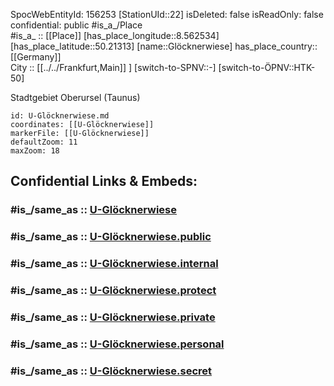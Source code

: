 ﻿---
location:
- 50.21313
- 8.562534
mapmarker: subway
mapzoom:
- 8
- 18
tags:
- geo/station/subway
type: Station
---

SpocWebEntityId: 156253
[StationUId::22] 
isDeleted: false
isReadOnly: false
confidential: public
#is_a_/Place  
#is_a_ :: [[Place]] 
[has_place_longitude::8.562534] 
[has_place_latitude::50.21313] 
[name::Glöcknerwiese] 
has_place_country:: [[Germany]]  
City :: [[../../Frankfurt,Main]] ] 
[switch-to-SPNV::-] 
[switch-to-ÖPNV::HTK-50] 

Stadtgebiet Oberursel (Taunus)

```leaflet
id: U-Glöcknerwiese.md
coordinates: [[U-Glöcknerwiese]] 
markerFile: [[U-Glöcknerwiese]] 
defaultZoom: 11 
maxZoom: 18
```


## Confidential Links & Embeds: 

### #is_/same_as :: [U-Glöcknerwiese](U-Glöcknerwiese.md) 

### #is_/same_as :: [U-Glöcknerwiese.public](/_public/Earth/Continent/Europe/Europe~Central/Germany/Germany~West/Hessen/counties~Hessen/Frankfurt~Main/Stations-FFM~U/U-Glöcknerwiese.public.md) 

### #is_/same_as :: [U-Glöcknerwiese.internal](/_internal/Earth/Continent/Europe/Europe~Central/Germany/Germany~West/Hessen/counties~Hessen/Frankfurt~Main/Stations-FFM~U/U-Glöcknerwiese.internal.md) 

### #is_/same_as :: [U-Glöcknerwiese.protect](/_protect/Earth/Continent/Europe/Europe~Central/Germany/Germany~West/Hessen/counties~Hessen/Frankfurt~Main/Stations-FFM~U/U-Glöcknerwiese.protect.md) 

### #is_/same_as :: [U-Glöcknerwiese.private](/_private/Earth/Continent/Europe/Europe~Central/Germany/Germany~West/Hessen/counties~Hessen/Frankfurt~Main/Stations-FFM~U/U-Glöcknerwiese.private.md) 

### #is_/same_as :: [U-Glöcknerwiese.personal](/_personal/Earth/Continent/Europe/Europe~Central/Germany/Germany~West/Hessen/counties~Hessen/Frankfurt~Main/Stations-FFM~U/U-Glöcknerwiese.personal.md) 

### #is_/same_as :: [U-Glöcknerwiese.secret](/_secret/Earth/Continent/Europe/Europe~Central/Germany/Germany~West/Hessen/counties~Hessen/Frankfurt~Main/Stations-FFM~U/U-Glöcknerwiese.secret.md)

